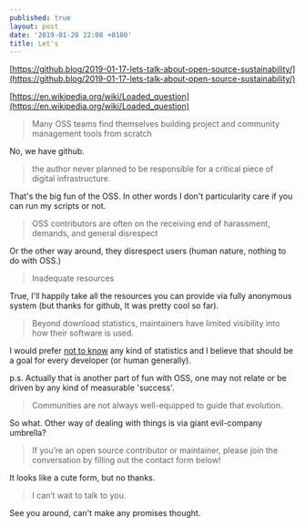 ```yaml
---
published: true
layout: post
date: '2019-01-20 22:08 +0100'
title: Let's
---
```

[https://github.blog/2019-01-17-lets-talk-about-open-source-sustainability/](https://github.blog/2019-01-17-lets-talk-about-open-source-sustainability/)

[https://en.wikipedia.org/wiki/Loaded_question](https://en.wikipedia.org/wiki/Loaded_question)

> Many OSS teams find themselves building project and community management tools from scratch

No, we have github.

> the author never planned to be responsible for a critical piece of digital infrastructure.

That's the big fun of the OSS. In other words I don't particularity care if you can run my scripts or not.

> OSS contributors are often on the receiving end of harassment, demands, and general disrespect

Or the other way around, they disrespect users (human nature, nothing to do with OSS.)

> Inadequate resources

True, I'll happily take all the resources you can provide via fully anonymous system (but thanks for github, It was pretty cool so far).

> Beyond download statistics, maintainers have limited visibility into how their software is used.

I would prefer [not to know](/about/) any kind of statistics and I believe that should be a goal for every developer (or human generally). 

p.s. Actually that is another part of fun with OSS, one may not relate or be driven by any kind of measurable 'success'.

> Communities are not always well-equipped to guide that evolution.

So what. Other way of dealing with things is via giant evil-company umbrella?

> If you’re an open source contributor or maintainer, please join the conversation by filling out the contact form below! 

It looks like a cute form, but no thanks.

> I can’t wait to talk to you.

See you around, can't make any promises thought.